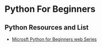 # Python For Beginners




## Python Resources and List

- [Microsft Python for Beginners web Series](https://www.youtube.com/playlist?list=PLlrxD0HtieHhS8VzuMCfQD4uJ9yne1mE6)



